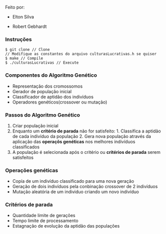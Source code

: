 Feito por:

  * Elton Silva

  * Robert Gebhardt

### Instruções

    $ git clone // Clone
    // Modifique as constantes do arquivo culturasLucrativas.h se quiser
    $ make // Compile
    $ ./culturasLucrativas // Execute

### Componentes do Algoritmo Genético

  * Representação dos cromossomos
  * Gerador de população inicial
  * Classificador de aptidão dos indivíduos
  * Operadores genéticos(crossover ou mutação)


### Passos do Algoritmo Genético

  1. Criar população inicial
  2. Enquanto um **critério de parada** não for satisfeito:
    1. Classifica a aptidão de cada indivíduo da população
    2. Gera nova população através da aplicação das **operaçõs genéticas** nos melhores indivíduos classificados
  3. A população é selecionada após o critério ou **critérios de parada** serem satisfeitos

### Operações genéticas

  * Copía de um indivíduo classificado para uma nova geração
  * Geração de dois indivíduos pela conbinação crossover de 2 indivíduos
  * Mutação aleatória de um individuo criando um novo indivíduo

### Critérios de parada

  * Quantidade limite de gerações
  * Tempo limite de processamento
  * Estagnação de evolução da aptidão das populações
